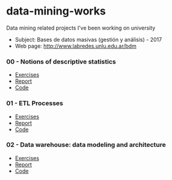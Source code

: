 # data-mining-works
Data mining related projects I've been working on university

- Subject: Bases de datos masivas (gestión y análisis) - 2017
- Web page: http://www.labredes.unlu.edu.ar/bdm

### 00 - Notions of descriptive statistics

- [Exercises](https://drive.google.com/open?id=0B13cNeaiufwVYmY2Q3ZtenNaYVU)
- [Report](https://drive.google.com/open?id=1dIrguEKV3SaQq4FPp2bRdh-Nv9PavMAl7sY9L2SUhA0)
- [Code](00)

### 01 - ETL Processes

- [Exercises](https://drive.google.com/open?id=0B13cNeaiufwVR3dFcTdZeG8ySHc)
- [Report](https://drive.google.com/open?id=1aqAShDYIcNRKWI95Wt7PmCzrJxxYP4TlejGynzlppAg)
- [Code](01)

### 02 - Data warehouse: data modeling and architecture

- [Exercises](https://drive.google.com/open?id=0B13cNeaiufwValU5bGdqYjlhOFU)
- [Report](https://drive.google.com/open?id=1cC5XsNfetTGXX8P1AQVcJFBgRL_-oT3oCVcM_oA7iU4)
- [Code](02)
